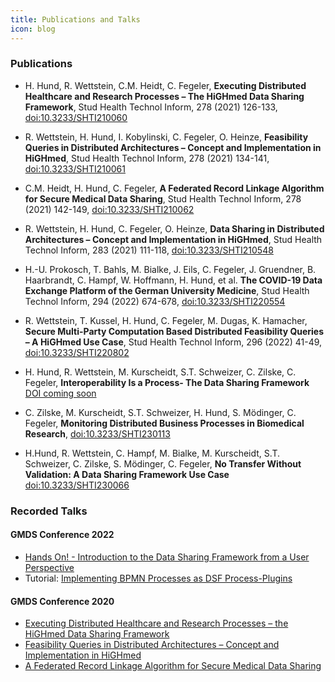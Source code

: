 ```yaml
---
title: Publications and Talks
icon: blog
---
```

### Publications

- H. Hund, R. Wettstein, C.M. Heidt, C. Fegeler, **Executing Distributed Healthcare and Research Processes – The HiGHmed Data Sharing Framework**, Stud Health Technol Inform, 278 (2021) 126-133, [doi:10.3233/SHTI210060](https://ebooks.iospress.nl/doi/10.3233/SHTI210060)

- R. Wettstein, H. Hund, I. Kobylinski, C. Fegeler, O. Heinze, **Feasibility Queries in Distributed Architectures – Concept and Implementation in HiGHmed**, Stud Health Technol Inform, 278 (2021) 134-141, [doi:10.3233/SHTI210061](https://ebooks.iospress.nl/doi/10.3233/SHTI210061)

- C.M. Heidt, H. Hund, C. Fegeler, **A Federated Record Linkage Algorithm for Secure Medical Data Sharing**, Stud Health Technol Inform, 278 (2021) 142-149, [doi:10.3233/SHTI210062](https://ebooks.iospress.nl/doi/10.3233/SHTI210062)

- R. Wettstein, H. Hund, C. Fegeler, O. Heinze, **Data Sharing in Distributed Architectures – Concept and Implementation in HiGHmed**, Stud Health Technol Inform, 283 (2021) 111-118, [doi:10.3233/SHTI210548](https://ebooks.iospress.nl/doi/10.3233/SHTI210548)

- H.-U. Prokosch, T. Bahls, M. Bialke, J. Eils, C. Fegeler, J. Gruendner, B. Haarbrandt, C. Hampf, W. Hoffmann, H. Hund, et al. **The COVID-19 Data Exchange Platform of the German University Medicine**, Stud Health Technol Inform, 294 (2022) 674-678, [doi:10.3233/SHTI220554](https://ebooks.iospress.nl/doi/10.3233/SHTI220554)

- R. Wettstein, T. Kussel, H. Hund, C. Fegeler, M. Dugas, K. Hamacher, **Secure Multi-Party Computation Based Distributed Feasibility Queries – A HiGHmed Use Case**, Stud Health Technol Inform, 296 (2022) 41-49, [doi:10.3233/SHTI220802](https://ebooks.iospress.nl/doi/10.3233/SHTI220802)

- H. Hund, R. Wettstein, M. Kurscheidt, S.T. Schweizer, C. Zilske, C. Fegeler, **Interoperability Is a Process- The Data Sharing Framework** [DOI coming soon](TODO)

- C. Zilske, M. Kurscheidt, S.T. Schweizer, H. Hund, S. Mödinger, C. Fegeler, **Monitoring Distributed Business Processes in Biomedical Research**, [doi:10.3233/SHTI230113](https://ebooks.iospress.nl/doi/10.3233/SHTI230113)

- H.Hund, R. Wettstein, C. Hampf, M. Bialke, M. Kurscheidt, S.T. Schweizer, C. Zilske, S. Mödinger, C. Fegeler, **No Transfer Without Validation: A Data Sharing Framework Use Case** [doi:10.3233/SHTI230066 ](https://ebooks.iospress.nl/doi/10.3233/SHTI230066)


### Recorded Talks
#### GMDS Conference 2022
- [Hands On! - Introduction to the Data Sharing Framework from a User Perspective ](https://www.youtube.com/playlist?list=PLsHs7HOt6jDMe3PNevpo-uGsDTWVSMsYZ)
- Tutorial: [Implementing BPMN Processes as DSF Process-Plugins](/oldstable/guideline/tutorial/)
#### GMDS Conference 2020
- [Executing Distributed Healthcare and Research Processes – the HiGHmed Data Sharing Framework](https://www.youtube.com/watch?v=OzjyqmZZPSA)
- [Feasibility Queries in Distributed Architectures – Concept and Implementation in HiGHmed](https://www.youtube.com/watch?v=6Pom8KqYhTs)
- [A Federated Record Linkage Algorithm for Secure Medical Data Sharing](https://www.youtube.com/watch?v=bSEPqzxF8mM)

